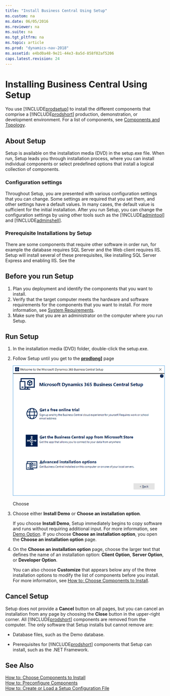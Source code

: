 ```yaml
---
title: "Install Business Central Using Setup"
ms.custom: na
ms.date: 06/05/2016
ms.reviewer: na
ms.suite: na
ms.tgt_pltfrm: na
ms.topic: article
ms.prod: "dynamics-nav-2018"
ms.assetid: e4bd0a48-9e21-44e3-8a5d-858f02af5206
caps.latest.revision: 24
---
```

# Installing Business Central Using Setup
You use [!INCLUDE[prodsetup](../developer/includes/prodsetup.md)] to install the different components that comprise a [!INCLUDE[prodshort](../developer/includes/prodshort.md)] production, demonstration, or development environment. For a list of components, see [Components and Topology](product-and-architecture-overview.md).   

## About Setup
 
Setup is available on the installation media (DVD) in the setup.exe file. When run, Setup leads you through installation process, where you can install individual components or select predefined options that install a logical collection of components.

### Configuration settings

Throughout Setup, you are presented with various configuration settings that you can change. Some settings are required that you set them, and other settings have a default values. In many cases, the default value is sufficient for the initial installation. After you run Setup, you can change the configuration settings by using other tools such as the [!INCLUDE[admintool](../developer/includes/admin.md)] and [!INCLUDE[adminshell](../developer/includes/adminshell.md)].

### Prerequisite Installations by Setup

There are some components that require other software in order run, for example the database requires SQL Server and the Web client requires IIS. Setup will install several of these prerequisites, like installing SQL Server Express and enabling IIS. See the  

## Before you run Setup

1. Plan you deployment and identify the components that you want to install.
2. Verify that the target computer meets the hardware and software requirements for the components that you want to install. For more information, see [System Requirements](system-requirement-business-central.md).
3.  Make sure that you are an administrator on the computer where you run Setup.

## Run Setup
<!--
 or to capture a set of custom setup settings to save in a setup configuration file. In this procedure, you run [!INCLUDE[prodsetup](../developer/includes/prodsetup.md)] without any customization or configuration. Opportunities for customization and configuration are described throughout the procedure.
-->  
1. In the installation media (DVD) folder, double-click the setup.exe.
2. Follow Setup until you get to the **[prodlong](../developer/includes/prodlong.md)]** page

    ![Business Central Setup](../media/setup.png "Business Central Setup")

    Choose 

5.  Choose either **Install Demo** or **Choose an installation option**.  

     If you choose **Install Demo**, Setup immediately begins to copy software and runs without requiring additional input. For more information, see [Demo Option](Demo-Option.md). If you choose **Choose an installation option**, you open the **Choose an installation option** page.  

6.  On the **Choose an installation option** page, choose the larger text that defines the name of an installation option: **Client Option**, **Server Option**, or **Developer Option**.  

     You can also choose **Customize** that appears below any of the three installation options to modify the list of components before you install. For more information, see [How to: Choose Components to Install](How-to--Choose-Components-to-Install.md).  

## Cancel Setup  
 Setup does not provide a **Cancel** button on all pages, but you can cancel an installation from any page by choosing the **Close** button in the upper-right corner. All [!INCLUDE[prodshort](../developer/includes/prodshort.md)] components are removed from the computer. The only software that Setup installs but cannot remove are:  

-   Database files, such as the Demo database.  

-   Prerequisites for [!INCLUDE[prodshort](../developer/includes/prodshort.md)] components that Setup can install, such as the .NET Framework.  

## See Also  
 [How to: Choose Components to Install](How-to--Choose-Components-to-Install.md)   
 [How to: Preconfigure Components](How-to--Preconfigure-Components.md)   
 [How to: Create or Load a Setup Configuration File](How-to--Create-or-Load-a-Setup-Configuration-File.md)
